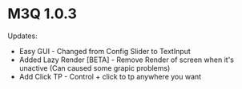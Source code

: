# M3Q 1.0.3
Updates:
+ Easy GUI - Changed from Config Slider to TextInput
+ Added Lazy Render [BETA] - Remove Render of screen when it's unactive (Can caused some grapic problems)
+ Add Click TP - Control + click to tp anywhere you want
